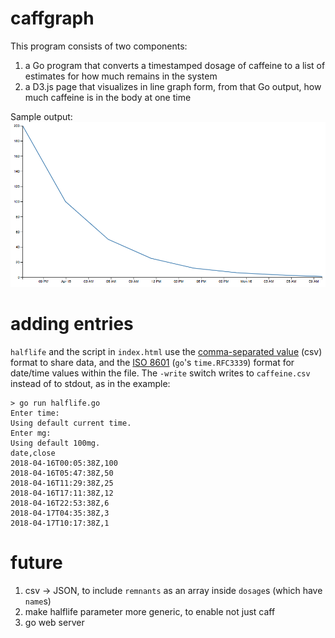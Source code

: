 # caffgraph
This program consists of two components: 

1. a Go program that converts a timestamped dosage of caffeine to a list of estimates for how much remains in the system 
2. a D3.js page that visualizes in line graph form, from that Go output, how much caffeine is in the body at one time

Sample output:
![rendered from 2018-04-14T18:14:00Z,200](rendered_graph.png)

# adding entries
`halflife` and the script in `index.html` use the [comma-separated value](https://en.wikipedia.org/wiki/Comma-separated_values) (csv) format to share data, and the [ISO 8601](https://en.wikipedia.org/wiki/ISO_8601) (`go`'s `time.RFC3339`) format for date/time values within the file. The `-write` switch writes to `caffeine.csv` instead of to stdout, as in the example:

```
> go run halflife.go
Enter time: 
Using default current time.
Enter mg: 
Using default 100mg.
date,close
2018-04-16T00:05:38Z,100
2018-04-16T05:47:38Z,50
2018-04-16T11:29:38Z,25
2018-04-16T17:11:38Z,12
2018-04-16T22:53:38Z,6
2018-04-17T04:35:38Z,3
2018-04-17T10:17:38Z,1
```

# future
1. csv -> JSON, to include `remnants` as an array inside `dosage`s (which have `name`s)
2. make halflife parameter more generic, to enable not just caff
3. go web server
